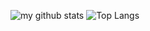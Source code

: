 ![my github stats](https://github-readme-stats.vercel.app/api?username=scorpion9979&count_private=true&show_icons=true&theme=graywhite)
![Top Langs](https://github-readme-stats.vercel.app/api/top-langs/?username=scorpion9979&layout=compact&theme=graywhite&langs_count=8&card_width=445)
<!--
**scorpion9979/scorpion9979** is a ✨ _special_ ✨ repository because its `README.md` (this file) appears on your GitHub profile.

Here are some ideas to get you started:

- 🔭 I’m currently working on ...
- 🌱 I’m currently learning ...
- 👯 I’m looking to collaborate on ...
- 🤔 I’m looking for help with ...
- 💬 Ask me about ...
- 📫 How to reach me: ...
- 😄 Pronouns: ...
- ⚡ Fun fact: ...
-->
